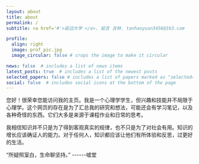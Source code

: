 ```yaml
---
layout: about
title: about
permalink: /
subtitle: <a href='#'>延边大学 </a>. 延吉 吉林. tanhaoyuan3456@163.com

profile:
  align: right
  image: prof_pic.jpg
  image_circular: false # crops the image to make it circular

news: false  # includes a list of news items
latest_posts: true  # includes a list of the newest posts
selected_papers: false # includes a list of papers marked as "selected={true}"
social: false  # includes social icons at the bottom of the page
---
```


您好！很荣幸您能访问我的主页。我是一个心理学学生，但兴趣和技能并不局限于心理学。这个网页的存在是为了汇总我的研究和想法，可能还会有学习笔记，以及各种奇怪的东西。它们大多是来源于课程作业和日常的思考。

我相信知识并不只是为了得到客观真实的规律，也不只是为了对社会有用。知识的增长应该确证人的能力。对于任何人，知识都应该让他们有所体验和反思，过更好的生活。

“所疑照室白，生命聊坚持。”  ------嘘堂

